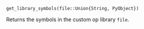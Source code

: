 ```
get_library_symbols(file::Union{String, PyObject})
```

Returns the symbols in the custom op library `file`.
